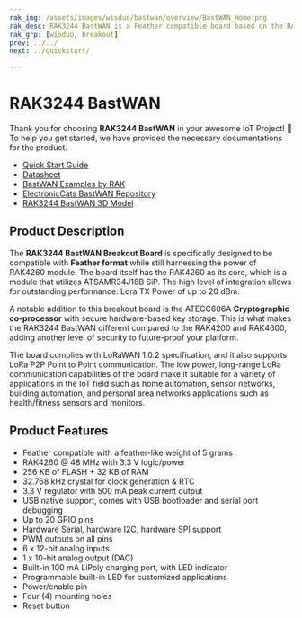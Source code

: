 ```yaml
---
rak_img: /assets/images/wisduo/bastwan/overview/BastWAN_Home.png
rak_desc: RAK3244 BastWAN is a Feather compatible board based on the RAK4260 module with the ATSAMR34 MCU with integrated LoRa transceiver.
rak_grp: [wisduo, breakout]
prev: ../../
next: ../Quickstart/

---
```


# RAK3244 BastWAN

Thank you for choosing **RAK3244 BastWAN** in your awesome IoT Project! 🎉 To help you get started, we have provided the necessary documentations for the product.

- [Quick Start Guide](../Quickstart/)
- [Datasheet](../Datasheet/)
- [BastWAN Examples by RAK](https://github.com/RAKWireless/Evaluation_Boards/tree/master/RAK4260/Arduino)
- [ElectronicCats BastWAN Repository](https://github.com/ElectronicCats/Bast-WAN)
- [RAK3244 BastWAN 3D Model](https://downloads.rakwireless.com/3D_File/WisDuo/PWB-RAK3244%20BASTWAN.stp)


## Product Description

The **RAK3244 BastWAN Breakout Board** is specifically designed to be compatible with **Feather format** while still harnessing the power of RAK4260 module. The board itself has the RAK4260 as its core, which is a module that utilizes ATSAMR34J18B SiP. The high level of integration allows for outstanding performance: Lora TX Power of up to 20&nbsp;dBm.

A notable addition to this breakout board is the ATECC606A **Cryptographic co-processor** with secure hardware-based key storage. This is what makes the RAK3244 BastWAN different compared to the RAK4200 and RAK4600, adding another level of security to future-proof your platform.

The board complies with LoRaWAN 1.0.2 specification, and it also supports LoRa P2P Point to Point communication. The low power, long-range LoRa communication capabilities of the board make it suitable for a variety of applications in the IoT field such as home automation, sensor networks, building automation, and personal area networks applications such as health/fitness sensors and monitors.

## Product Features

- Feather compatible with a feather-like weight of 5 grams
- RAK4260 @ 48&nbsp;MHz with 3.3&nbsp;V logic/power
- 256&nbsp;KB of FLASH + 32&nbsp;KB of RAM
- 32.768&nbsp;kHz crystal for clock generation & RTC
- 3.3&nbsp;V regulator with 500&nbsp;mA peak current output
- USB native support, comes with USB bootloader and serial port debugging
- Up to 20 GPIO pins
- Hardware Serial, hardware I2C, hardware SPI support
- PWM outputs on all pins
- 6 x 12-bit analog inputs
- 1 x 10-bit analog output (DAC)
- Built-in 100&nbsp;mA LiPoly charging port, with LED indicator
- Programmable built-in LED for customized applications
- Power/enable pin
- Four (4) mounting holes
- Reset button